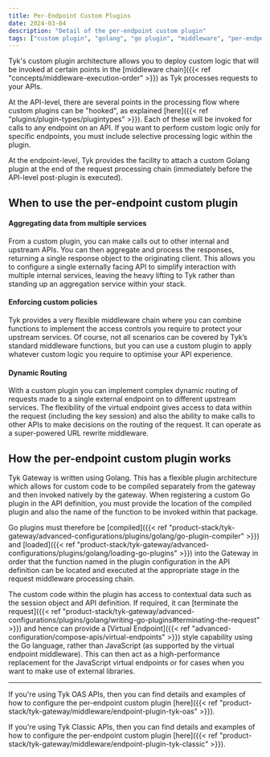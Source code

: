 ```yaml
---
title: Per-Endpoint Custom Plugins
date: 2024-03-04
description: "Detail of the per-endpoint custom plugin"
tags: ["custom plugin", "golang", "go plugin", "middleware", "per-endpoint"]
---
```


Tyk's custom plugin architecture allows you to deploy custom logic that will be invoked at certain points in the [middleware chain]({{< ref "concepts/middleware-execution-order" >}}) as Tyk processes requests to your APIs.

At the API-level, there are several points in the processing flow where custom plugins can be "hooked", as explained [here]({{< ref "plugins/plugin-types/plugintypes" >}}). Each of these will be invoked for calls to any endpoint on an API. If you want to perform custom logic only for specific endpoints, you must include selective processing logic within the plugin.

At the endpoint-level, Tyk provides the facility to attach a custom Golang plugin at the end of the request processing chain (immediately before the API-level post-plugin is executed).

## When to use the per-endpoint custom plugin

#### Aggregating data from multiple services

From a custom plugin, you can make calls out to other internal and upstream APIs. You can then aggregate and process the responses, returning a single response object to the originating client. This allows you to configure a single externally facing API to simplify interaction with multiple internal services, leaving the heavy lifting to Tyk rather than standing up an aggregation service within your stack.

#### Enforcing custom policies

Tyk provides a very flexible middleware chain where you can combine functions to implement the access controls you require to protect your upstream services. Of course, not all scenarios can be covered by Tyk’s standard middleware functions, but you can use a custom plugin to apply whatever custom logic you require to optimise your API experience.

#### Dynamic Routing

With a custom plugin you can implement complex dynamic routing of requests made to a single external endpoint on to different upstream services. The flexibility of the virtual endpoint gives access to data within the request (including the key session) and also the ability to make calls to other APIs to make decisions on the routing of the request. It can operate as a super-powered URL rewrite middleware.

## How the per-endpoint custom plugin works

Tyk Gateway is written using Golang. This has a flexible plugin architecture which allows for custom code to be compiled separately from the gateway and then invoked natively by the gateway. When registering a custom Go plugin in the API definition, you must provide the location of the compiled plugin and also the name of the function to be invoked within that package. 

Go plugins must therefore be [compiled]({{< ref "product-stack/tyk-gateway/advanced-configurations/plugins/golang/go-plugin-compiler" >}}) and [loaded]({{< ref "product-stack/tyk-gateway/advanced-configurations/plugins/golang/loading-go-plugins" >}}) into the Gateway in order that the function named in the plugin configuration in the API definition can be located and executed at the appropriate stage in the request middleware processing chain.

The custom code within the plugin has access to contextual data such as the session object and API definition. If required, it can [terminate the request]({{< ref "product-stack/tyk-gateway/advanced-configurations/plugins/golang/writing-go-plugins#terminating-the-request" >}}) and hence can provide a [Virtual Endpoint]({{< ref "advanced-configuration/compose-apis/virtual-endpoints" >}}) style capability using the Go language, rather than JavaScript (as supported by the virtual endpoint middleware). This can then act as a high-performance replacement for the JavaScript virtual endpoints or for cases when you want to make use of external libraries.

<hr>

If you're using Tyk OAS APIs, then you can find details and examples of how to configure the per-endpoint custom plugin [here]({{< ref "product-stack/tyk-gateway/middleware/endpoint-plugin-tyk-oas" >}}).

If you're using Tyk Classic APIs, then you can find details and examples of how to configure the per-endpoint custom plugin [here]({{< ref "product-stack/tyk-gateway/middleware/endpoint-plugin-tyk-classic" >}}).

<!-- proposed "summary box" to be shown graphically on each middleware page
 ## Ignore Authentication middleware summary
  - The Per-Endpoint Custom Plugin is an optional stage in Tyk's API Request processing chain, sitting between the [TBC]() and [TBC]() middleware.
  - The Per-Endpoint Custom Plugin can be configured at the per-endpoint level within the API Definition and is supported by the API Designer within the Tyk Dashboard. 
 -->
